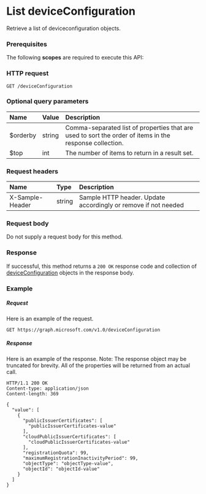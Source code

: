 # List deviceConfiguration

Retrieve a list of deviceconfiguration objects.
### Prerequisites
The following **scopes** are required to execute this API: 
### HTTP request
<!-- { "blockType": "ignored" } -->
```http
GET /deviceConfiguration
```
### Optional query parameters
|Name|Value|Description|
|:---------------|:--------|:-------|
|$orderby|string|Comma-separated list of properties that are used to sort the order of items in the response collection.|
|$top|int|The number of items to return in a result set.|

### Request headers
| Name       | Type | Description|
|:-----------|:------|:----------|
| X-Sample-Header  | string  | Sample HTTP header. Update accordingly or remove if not needed|

### Request body
Do not supply a request body for this method.
### Response
If successful, this method returns a `200 OK` response code and collection of [deviceConfiguration](../resources/deviceconfiguration.md) objects in the response body.
### Example
##### Request
Here is an example of the request.
<!-- {
  "blockType": "request",
  "name": "get_deviceconfiguration"
}-->
```http
GET https://graph.microsoft.com/v1.0/deviceConfiguration
```
##### Response
Here is an example of the response. Note: The response object may be truncated for brevity. All of the properties will be returned from an actual call.
<!-- {
  "blockType": "response",
  "truncated": true,
  "@odata.type": "microsoft.graph.deviceconfiguration",
  "isCollection": true
} -->
```http
HTTP/1.1 200 OK
Content-type: application/json
Content-length: 369

{
  "value": [
    {
      "publicIssuerCertificates": [
        "publicIssuerCertificates-value"
      ],
      "cloudPublicIssuerCertificates": [
        "cloudPublicIssuerCertificates-value"
      ],
      "registrationQuota": 99,
      "maximumRegistrationInactivityPeriod": 99,
      "objectType": "objectType-value",
      "objectId": "objectId-value"
    }
  ]
}
```

<!-- uuid: 8fcb5dbc-d5aa-4681-8e31-b001d5168d79
2015-10-25 14:57:30 UTC -->
<!-- {
  "type": "#page.annotation",
  "description": "List deviceConfiguration",
  "keywords": "",
  "section": "documentation",
  "tocPath": ""
}-->